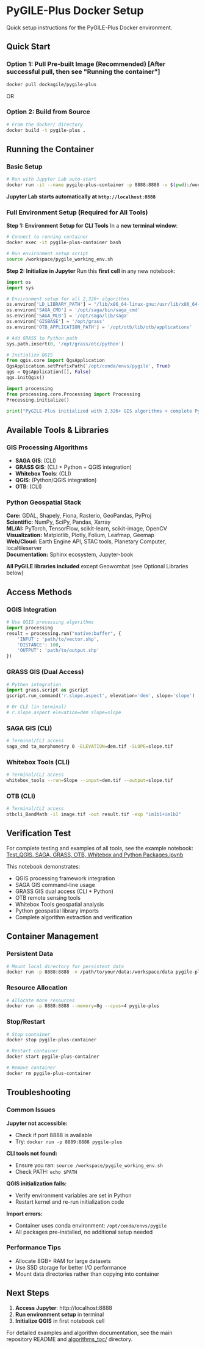 # PyGILE-Plus Docker Setup

Quick setup instructions for the PyGILE-Plus Docker environment.

## Quick Start 

### Option 1: Pull Pre-built Image (Recommended) [After successful pull, then see "Running the container"]
```bash
docker pull dockagile/pygile-plus
```

OR

### Option 2: Build from Source
```bash
# From the docker/ directory
docker build -t pygile-plus .
```

## Running the Container

### Basic Setup
```bash
# Run with Jupyter Lab auto-start
docker run -it --name pygile-plus-container -p 8888:8888 -v $(pwd):/workspace pygile-plus
```

**Jupyter Lab starts automatically at `http://localhost:8888`**

### Full Environment Setup (Required for All Tools)

**Step 1: Environment Setup for CLI Tools**
In a **new terminal window**:
```bash
# Connect to running container
docker exec -it pygile-plus-container bash

# Run environment setup script
source /workspace/pygile_working_env.sh
```

**Step 2: Initialize in Jupyter**
Run this **first cell** in any new notebook:
```python
import os
import sys

# Environment setup for all 2,326+ algorithms
os.environ['LD_LIBRARY_PATH'] = "/lib/x86_64-linux-gnu:/usr/lib/x86_64-linux-gnu:/opt/conda/envs/pygile/lib"
os.environ['SAGA_CMD'] = '/opt/saga/bin/saga_cmd'
os.environ['SAGA_MLB'] = '/opt/saga/lib/saga'
os.environ['GISBASE'] = '/opt/grass'
os.environ['OTB_APPLICATION_PATH'] = '/opt/otb/lib/otb/applications'

# Add GRASS to Python path
sys.path.insert(0, '/opt/grass/etc/python')

# Initialize QGIS
from qgis.core import QgsApplication
QgsApplication.setPrefixPath('/opt/conda/envs/pygile', True)
qgs = QgsApplication([], False)
qgs.initQgis()

import processing
from processing.core.Processing import Processing
Processing.initialize()

print("PyGILE-Plus initialized with 2,326+ GIS algorithms + complete Python stack!")
```

## Available Tools & Libraries

### GIS Processing Algorithms 
- **SAGA GIS**: (CLI)
- **GRASS GIS**: (CLI + Python + QGIS integration)
- **Whitebox Tools**: (CLI)
- **QGIS**: (Python/QGIS integration)
- **OTB**: (CLI)

### Python Geospatial Stack
**Core:** GDAL, Shapely, Fiona, Rasterio, GeoPandas, PyProj  
**Scientific:** NumPy, SciPy, Pandas, Xarray  
**ML/AI:** PyTorch, TensorFlow, scikit-learn, scikit-image, OpenCV  
**Visualization:** Matplotlib, Plotly, Folium, Leafmap, Geemap  
**Web/Cloud:** Earth Engine API, STAC tools, Planetary Computer, localtileserver  
**Documentation:** Sphinx ecosystem, Jupyter-book  

**All PyGILE libraries included** except Geowombat (see Optional Libraries below)  

## Access Methods

### QGIS Integration
```python
# Use QGIS processing algorithms
import processing
result = processing.run("native:buffer", {
    'INPUT': 'path/to/vector.shp',
    'DISTANCE': 100,
    'OUTPUT': 'path/to/output.shp'
})
```

### GRASS GIS (Dual Access)
```python
# Python integration
import grass.script as gscript
gscript.run_command('r.slope.aspect', elevation='dem', slope='slope')

# Or CLI (in terminal)
# r.slope.aspect elevation=dem slope=slope
```

### SAGA GIS (CLI)
```bash
# Terminal/CLI access
saga_cmd ta_morphometry 0 -ELEVATION=dem.tif -SLOPE=slope.tif
```

### Whitebox Tools (CLI)
```bash
# Terminal/CLI access
whitebox_tools --run=Slope --input=dem.tif --output=slope.tif
```

### OTB (CLI)
```bash
# Terminal/CLI access
otbcli_BandMath -il image.tif -out result.tif -exp "im1b1+im1b2"
```

## Verification Test

For complete testing and examples of all tools, see the example notebook:
[Test_QGIS, SAGA, GRASS, OTB, Whitebox and Python Packages.ipynb](https://github.com/Geoinformatics-Lab/PyGILE-Plus/blob/main/example_notebooks/Test_QGIS%2C%20SAGA%2C%20GRASS%2C%20OTB%2C%20Whitebox%20and%20Python%20Packages.ipynb)

This notebook demonstrates:
- QGIS processing framework integration
- SAGA GIS command-line usage  
- GRASS GIS dual access (CLI + Python)
- OTB remote sensing tools
- Whitebox Tools geospatial analysis
- Python geospatial library imports
- Complete algorithm extraction and verification

## Container Management

### Persistent Data
```bash
# Mount local directory for persistent data
docker run -p 8888:8888 -v /path/to/your/data:/workspace/data pygile-plus
```

### Resource Allocation
```bash
# Allocate more resources
docker run -p 8888:8888 --memory=8g --cpus=4 pygile-plus
```

### Stop/Restart
```bash
# Stop container
docker stop pygile-plus-container

# Restart container
docker start pygile-plus-container

# Remove container
docker rm pygile-plus-container
```

## Troubleshooting

### Common Issues

**Jupyter not accessible:**
- Check if port 8888 is available
- Try: `docker run -p 8889:8888 pygile-plus`

**CLI tools not found:**
- Ensure you ran: `source /workspace/pygile_working_env.sh`
- Check PATH: `echo $PATH`

**QGIS initialization fails:**
- Verify environment variables are set in Python
- Restart kernel and re-run initialization code

**Import errors:**
- Container uses conda environment: `/opt/conda/envs/pygile`
- All packages pre-installed, no additional setup needed

### Performance Tips

- Allocate 8GB+ RAM for large datasets
- Use SSD storage for better I/O performance
- Mount data directories rather than copying into container

## Next Steps

1. **Access Jupyter**: http://localhost:8888
2. **Run environment setup** in terminal
3. **Initialize QGIS** in first notebook cell

For detailed examples and algorithm documentation, see the main repository README and [algorithms_toc/](https://github.com/Geoinformatics-Lab/PyGILE-Plus/tree/main/algorithms_toc) directory.